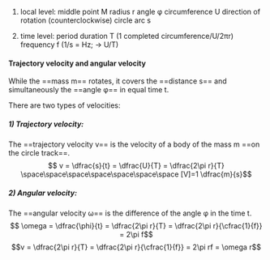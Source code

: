 1) local level:
	middle point M
	radius r
	angle φ
	circumference U
	direction of rotation (counterclockwise)
	circle arc s

2) time level:
	period duration T (1 completed circumference/U/2πr)
	frequency f (1/s = Hz; -> U/T)

#### Trajectory velocity and angular velocity
While the ==mass m== rotates, it covers the ==distance s== and simultaneously the ==angle φ== in equal time t.

There are two types of velocities:

##### 1) Trajectory velocity:
The ==trajectory velocity v== is the velocity of a body of the mass m ==on the circle track==.
$$ v = \dfrac{s}{t} = \dfrac{U}{T} = \dfrac{2\pi r}{T} \space\space\space\space\space\space\space [V]=1 \dfrac{m}{s}$$
##### 2) Angular velocity:
The ==angular velocity ω== is the difference of the angle φ in the time t.
$$ \omega = \dfrac{\phi}{t} = \dfrac{2\pi r}{T} = \dfrac{2\pi r}{\cfrac{1}{f}} = 2\pi f$$
$$v = \dfrac{2\pi r}{T} = \dfrac{2\pi r}{\cfrac{1}{f}} = 2\pi rf = \omega r$$

